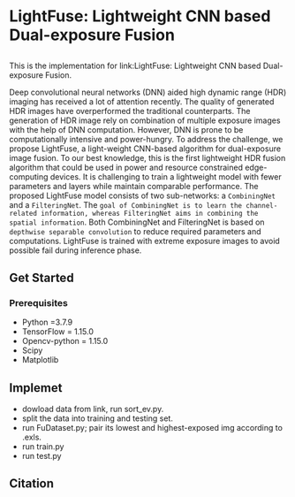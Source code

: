 # LightFuse: Lightweight CNN based Dual-exposure Fusion
## 
This is the implementation for link:LightFuse: Lightweight CNN based Dual-exposure Fusion.

Deep convolutional neural networks (DNN) aided high dynamic range (HDR) imaging has received a lot of attention recently. The quality of generated HDR images have overperformed the traditional counterparts. The generation of HDR image rely on combination of multiple exposure images with the help of DNN computation. However, DNN is prone to be computationally intensive and power-hungry. To address the challenge, we propose LightFuse, a light-weight CNN-based algorithm for dual-exposure image fusion. To our best knowledge, this is the first lightweight HDR fusion algorithm that could be used in power and resource constrained edge-computing devices. It is challenging to train a lightweight model with fewer parameters and layers while maintain comparable performance. The proposed LightFuse model consists of two sub-networks: a ```CombiningNet``` and a ```FilteringNet```. The ```goal of CombiningNet is to learn
the channel-related information, whereas FilteringNet aims in combining the spatial information```. Both CombiningNet and FilteringNet is based on ```depthwise separable convolution``` to reduce required parameters and computations. LightFuse is trained with extreme exposure images to avoid possible fail during inference phase.

## Get Started
### Prerequisites
 * Python 	     =3.7.9
 * TensorFlow   = 1.15.0
 * Opencv-python  = 1.15.0
 * Scipy 
 * Matplotlib 

## Implemet
  * dowload data from link, run sort_ev.py.
  * split the data into training and testing set.
  * run FuDataset.py; pair its lowest and highest-exposed img according to .exls.
  * run train.py
  * run test.py

## Citation
